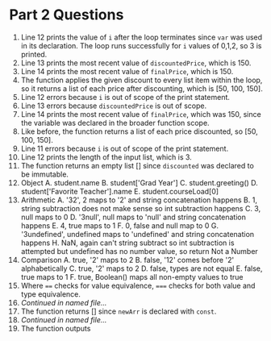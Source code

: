 # Part 2 Questions

1. Line 12 prints the value of `i` after the loop terminates since `var` was used in its declaration. The loop runs successfully for `i` values of 0,1,2, so 3 is printed.
2. Line 13 prints the most recent value of `discountedPrice`, which is 150.
3. Line 14 prints the most recent value of `finalPrice`, which is 150.
4. The function applies the given discount to every list item within the loop, so it returns a list of each price after discounting, which is [50, 100, 150].
5. Line 12 errors because `i` is out of scope of the print statement.
6. Line 13 errors because `discountedPrice` is out of scope.
7. Line 14 prints the most recent value of `finalPrice`, which was 150, since the variable was declared in the broader function scope.
8. Like before, the function returns a list of each price discounted, so [50, 100, 150].
9. Line 11 errors because `i` is out of scope of the print statement.
10. Line 12 prints the length of the input list, which is 3.
11. The function returns an empty list [] since `discounted` was declared to be immutable.
12. Object
    A. student.name
    B. student['Grad Year']
    C. student.greeting()
    D. student['Favorite Teacher'].name
    E. student.courseLoad[0]
13. Arithmetic
    A. '32', 2 maps to '2' and string concatenation happens
    B. 1, string subtraction does not make sense so int subtraction happens
    C. 3, null maps to 0
    D. '3null', null maps to 'null' and string concatenation happens
    E. 4, true maps to 1
    F. 0, false and null map to 0
    G. '3undefined', undefined maps to 'undefined' and string concatenation happens
    H. NaN, again can't string subtract so int subtraction is attempted but undefined has no number value, so return Not a Number
14. Comparison
    A. true, '2' maps to 2
    B. false, '12' comes before '2' alphabetically
    C. true, '2' maps to 2
    D. false, types are not equal
    E. false, true maps to 1
    F. true, Boolean() maps all non-empty values to true
15. Where `==` checks for value equivalence, `===` checks for both value and type equivalence.
16. *Continued in named file...*
17. The function returns [] since `newArr` is declared with `const`.
18. *Continued in named file...*
19. The function outputs 